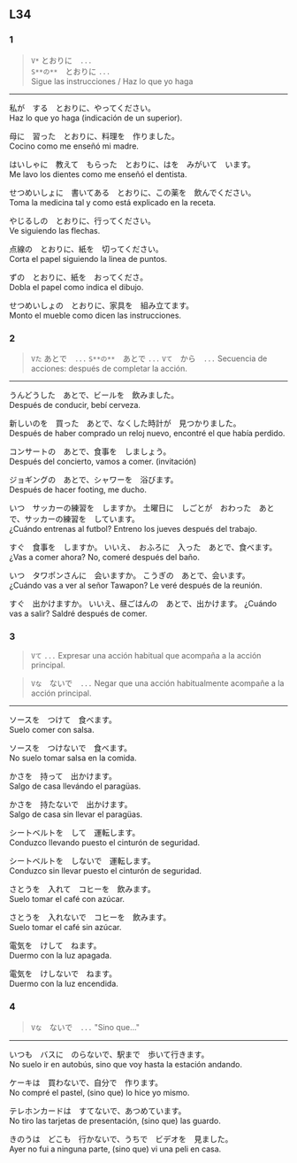L34
---


### 1

> ``` V* ``` とおりに　``` ... ```  
> ``` S**の** ```　とおりに ``` ... ```  
> Sigue las instrucciones / Haz lo que yo haga

***

私が　する　とおりに、やってください。  
Haz lo que yo haga (indicación de un superior).

母に　習った　とおりに、料理を　作りました。  
Cocino como me enseñó mi madre.

はいしゃに　教えて　もらった　とおりに、はを　みがいて　います。  
Me lavo los dientes como me enseñó el dentista.

せつめいしょに　書いてある　とおりに、この薬を　飲んでください。  
Toma la medicina tal y como está explicado en la receta.

やじるしの　とおりに、行ってください。  
Ve siguiendo las flechas.

点線の　とおりに、紙を　切ってください。  
Corta el papel siguiendo la linea de puntos.

ずの　とおりに、紙を　おってくださ。  
Dobla el papel como indica el dibujo.

せつめいしょの　とおりに、家具を　組み立てます。  
Monto el mueble como dicen las instrucciones.


### 2

> ``` Vた ``` あとで　``` ... ``` 
> ``` S**の** ```　あとで ``` ... ```
> ``` Vて ```　から　``` ... ```
> Secuencia de acciones: después de completar la acción.

***

うんどうした　あとで、ビールを　飲みました。  
Después de conducir, bebí cerveza.

新しいのを　買った　あとで、なくした時計が　見つかりました。  
Después de haber comprado un reloj nuevo, encontré el que había perdido.

コンサートの　あとで、食事を　しましょう。  
Después del concierto, vamos a comer. (invitación)

ジョギングの　あとで、シャワーを　浴びます。  
Después de hacer footing, me ducho.

いつ　サッカーの練習を　しますか。
土曜日に　しごとが　おわった　あとで、サッカーの練習を　しています。  
¿Cuándo entrenas al futbol?
Entreno los jueves después del trabajo.

すぐ　食事を　しますか。
いいえ、　おふろに　入った　あとで、食べます。  
¿Vas a comer ahora?
No, comeré después del baño.

いつ　タワポンさんに　会いますか。
こうぎの　あとで、会います。  
¿Cuándo vas a ver al señor Tawapon?
Le veré después de la reunión.

すぐ　出かけますか。
いいえ、昼ごはんの　あとで、出かけます。
¿Cuándo vas a salir?
Saldré después de comer.


### 3 

> ``` Vて ``` ``` ... ```
> Expresar una acción habitual que acompaña a la acción principal.

> ``` Vな ```　ないで　``` ... ```
> Negar que una acción habitualmente acompañe a la acción principal. 

***

ソースを　つけて　食べます。  
Suelo comer con salsa.

ソースを　つけないで　食べます。  
No suelo tomar salsa en la comida.

かさを　持って　出かけます。  
Salgo de casa llevándo el paragüas.

かさを　持たないで　出かけます。  
Salgo de casa sin llevar el paragüas.

シートベルトを　して　運転します。  
Conduzco llevando puesto el cinturón de seguridad.

シートベルトを　しないで　運転します。  
Conduzco sin llevar puesto el cinturón de seguridad.

さとうを　入れて　コヒーを　飲みます。  
Suelo tomar el café con azúcar.

さとうを　入れないで　コヒーを　飲みます。  
Suelo tomar el café sin azúcar.

電気を　けして　ねます。  
Duermo con la luz apagada.

電気を　けしないで　ねます。  
Duermo con la luz encendida.


### 4

> ``` Vな ```　ないで　``` ... ```
> "Sino que..."

***

いつも　バスに　のらないで、駅まで　歩いて行きます。  
No suelo ir en autobús, sino que voy hasta la estación andando.

ケーキは　買わないで、自分で　作ります。  
No compré el pastel, (sino que) lo hice yo mismo.

テレホンカードは　すてないで、あつめています。  
No tiro las tarjetas de presentación, (sino que) las guardo.

きのうは　どこも　行かないで、うちで　ビデオを　見ました。  
Ayer no fui a ninguna parte, (sino que) vi una peli en casa.
